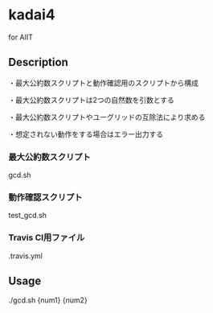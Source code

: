 # kadai4
for AIIT

## Description

・最大公約数スクリプトと動作確認用のスクリプトから構成

・最大公約数スクリプトは2つの自然数を引数とする

・最大公約数スクリプトやユーグリッドの互除法により求める

・想定されない動作をする場合はエラー出力する

### 最大公約数スクリプト

gcd.sh

### 動作確認スクリプト

test_gcd.sh

### Travis CI用ファイル

.travis.yml

## Usage

./gcd.sh {num1} {num2}
